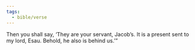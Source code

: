 ```yaml
---
tags:
  - bible/verse
---
```

Then you shall say, ‘They are your servant, Jacob’s. It is a present sent to my lord, Esau. Behold, he also is behind us.’”